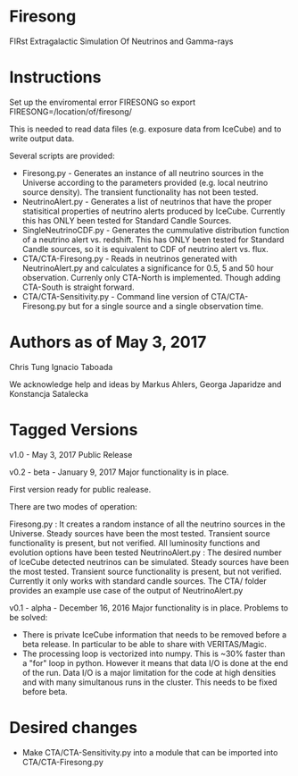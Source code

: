 # Firesong
FIRst Extragalactic Simulation Of Neutrinos and Gamma-rays

# Instructions
Set up the enviromental error FIRESONG so
export FIRESONG=/location/of/firesong/

This is needed to read data files (e.g. exposure data from IceCube)
and to write output data.

Several scripts are provided:
* Firesong.py - Generates an instance of all neutrino sources in
  the Universe according to the parameters provided (e.g. local
  neutrino source density). The transient functionality has not been
  tested. 
* NeutrinoAlert.py - Generates a list of neutrinos that have the
  proper statisitical properties of neutrino alerts produced by
  IceCube. Currently this has ONLY been tested for Standard Candle
  Sources.
* SingleNeutrinoCDF.py - Generates the cummulative distribution
  function of a neutrino alert vs. redshift. This has ONLY been tested
  for Standard Candle sources, so it is equivalent to CDF of neutrino
  alert vs. flux.
* CTA/CTA-Firesong.py - Reads in neutrinos generated with
  NeutrinoAlert.py and calculates a significance for 0.5, 5 and 50
  hour observation. Currenly only CTA-North is implemented. Though
  adding CTA-South is straight forward.
* CTA/CTA-Sensitivity.py - Command line version of CTA/CTA-Firesong.py
  but for a single source and a single observation time. 

# Authors as of May 3, 2017
Chris Tung
Ignacio Taboada

We acknowledge help and ideas by Markus Ahlers, Georga Japaridze and Konstancja Satalecka

# Tagged Versions
v1.0 - May 3, 2017
Public Release



v0.2 - beta - January 9, 2017
Major functionality is in place. 

First version ready for public realease.

There are two modes of operation:

Firesong.py : It creates a random instance of all the neutrino sources in the Universe. Steady sources have been the most tested. Transient source functionality is present, but not verified. All luminosity functions and evolution options have been tested
NeutrinoAlert.py : The desired number of IceCube detected neutrinos can be simulated. Steady sources have been the most tested. Transient source functionality is present, but not verified. Currently it only works with standard candle sources.
The CTA/ folder provides an example use case of the output of NeutrinoAlert.py



v0.1 - alpha - December 16, 2016
Major functionality is in place.
Problems to be solved:
* There is private IceCube information that needs to be removed before a
beta release. In particular to be able to share with VERITAS/Magic.
* The processing loop is vectorized into numpy. This is ~30% faster than
a "for" loop in python. However it means that data I/O is done at the
end of the run. Data I/O is a major limitation for the code at high
densities and with many simultanous runs in the cluster. This needs
to be fixed before beta.

# Desired changes
* Make CTA/CTA-Sensitivity.py into a module that can be imported into CTA/CTA-Firesong.py

